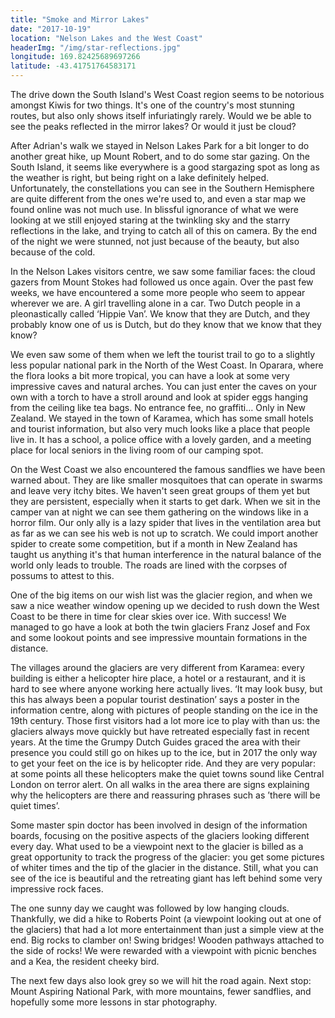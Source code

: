 ```yaml
---
title: "Smoke and Mirror Lakes"
date: "2017-10-19"
location: "Nelson Lakes and the West Coast"
headerImg: "/img/star-reflections.jpg"
longitude: 169.82425689697266
latitude: -43.41751764583171
---
```


The drive down the South Island's West Coast region seems to be notorious amongst Kiwis for two things. It's one of the country's most stunning routes, but also only shows itself infuriatingly rarely. Would we be able to see the peaks reflected in the mirror lakes? Or would it just be cloud?

After Adrian's walk we stayed in Nelson Lakes Park for a bit longer to do another great hike, up Mount Robert, and to do some star gazing. On the South Island, it seems like everywhere is a good stargazing spot as long as the weather is right, but being right on a lake definitely helped. Unfortunately, the constellations you can see in the Southern Hemisphere are quite different from the ones we're used to, and even a star map we found online was not much use. In blissful ignorance of what we were looking at we still enjoyed staring at the twinkling sky and the starry reflections in the lake, and trying to catch all of this on camera. By the end of the night we were stunned, not just because of the beauty, but also because of the cold.

<div><photo url="/img/rotoiti-stars.jpg" fullwidth="true"></photo></div>

In the Nelson Lakes visitors centre, we saw some familiar faces: the cloud gazers from Mount Stokes had followed us once again. Over the past few weeks, we have encountered a some more people who seem to appear wherever we are. A girl travelling alone in a car. Two Dutch people in a pleonastically called ‘Hippie Van’. We know that they are Dutch, and they probably know one of us is Dutch, but do they know that we know that they know? 

We even saw some of them when we left the tourist trail to go to a slightly less popular national park in the North of the West Coast. In Oparara, where the flora looks a bit more tropical, you can have a look at some very impressive caves and natural arches. You can just enter the caves on your own with a torch to have a stroll around and look at spider eggs hanging from the ceiling like tea bags. No entrance fee, no graffiti… Only in New Zealand. We stayed in the town of Karamea, which has some small hotels and tourist information, but also very much looks like a place that people live in. It has a school, a police office with a lovely garden, and a meeting place for local seniors in the living room of our camping spot.

On the West Coast we also encountered the famous sandflies we have been warned about. They are like smaller mosquitoes that can operate in swarms and leave very itchy bites. We haven't seen great groups of them yet but they are persistent, especially when it starts to get dark. When we sit in the camper van at night we can see them gathering on the windows like in a horror film. Our only ally is a lazy spider that lives in the ventilation area but as far as we can see his web is not up to scratch. We could import another spider to create some competition, but if a month in New Zealand has taught us anything it's that human interference in the natural balance of the world only leads to trouble. The roads are lined with the corpses of possums to attest to this.

One of the big items on our wish list was the glacier region, and when we saw a nice weather window opening up we decided to rush down the West Coast to be there in time for clear skies over ice. With success! We managed to go have a look at both the twin glaciers Franz Josef and Fox and some lookout points and see impressive mountain formations in the distance.

<div><photo url="/img/lake-matheson.jpg" fullwidth="true"></photo></div>

The villages around the glaciers are very different from Karamea: every building is either a helicopter hire place, a hotel or a restaurant, and it is hard to see where anyone working here actually lives. ‘It may look busy, but this has always been a popular tourist destination’ says a poster in the information centre, along with pictures of people standing on the ice in the 19th century. Those first visitors had a lot more ice to play with than us: the glaciers always move quickly but have retreated especially fast in recent years. At the time the Grumpy Dutch Guides graced the area with their presence you could still go on hikes up to the ice, but in 2017 the only way to get your feet on the ice is by helicopter ride. And they are very popular: at some points all these helicopters make the quiet towns sound like Central London on terror alert. On all walks in the area there are signs explaining why the helicopters are there and reassuring phrases such as ’there will be quiet times’.

Some master spin doctor has been involved in design of the information boards, focusing on the positive aspects of the glaciers looking different every day. What used to be a viewpoint next to the glacier is billed as a great opportunity to track the progress of the glacier: you get some pictures of whiter times and the tip of the glacier in the distance. Still, what you can see of the ice is beautiful and the retreating giant has left behind some very impressive rock faces.

The one sunny day we caught was followed by low hanging clouds. Thankfully, we did a hike to Roberts Point (a viewpoint looking out at one of the glaciers) that had a lot more entertainment than just a simple view at the end. Big rocks to clamber on! Swing bridges! Wooden pathways attached to the side of rocks! We were rewarded with a viewpoint with picnic benches and a Kea, the resident cheeky bird.

<div><photo url="/img/frans-josef-kea.jpg"></photo></div>

The next few days also look grey so we will hit the road again. Next stop: Mount Aspiring National Park, with more mountains, fewer sandflies, and hopefully some more lessons in star photography.